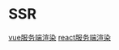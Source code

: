 # SSR
[vue服务端渲染](https://github.com/zlongCoding/SSR/tree/vue-stage-0)
[react服务端渲染](https://github.com/zlongCoding/SSR/tree/react-stage-0)
